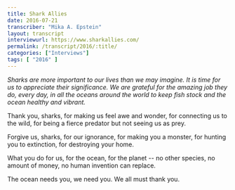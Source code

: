 ```yaml
---
title: Shark Allies
date: 2016-07-21
transcriber: "Mika A. Epstein"
layout: transcript
interviewurl: https://www.sharkallies.com/
permalink: /transcript/2016/:title/
categories: ["Interviews"]
tags: [ "2016" ]
---
```


*Sharks are more important to our lives than we may imagine. It is time for us to appreciate their significance. We are grateful for the amazing job they do, every day, in all the oceans around the world to keep fish stock and the ocean healthy and vibrant.*

Thank you, sharks, for making us feel awe and wonder, for connecting us to the wild, for being a fierce predator but not seeing us as prey.

Forgive us, sharks, for our ignorance, for making you a monster, for hunting you to extinction, for destroying your home.

What you do for us, for the ocean, for the planet -- no other species, no amount of money, no human invention can replace.

The ocean needs you, we need you. We all must thank you.
